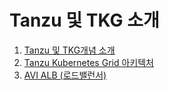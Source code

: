 # Tanzu 및 TKG 소개

1. [Tanzu 및 TKG개념 소개](1.md)
1. [Tanzu Kubernetes Grid 아키텍처](2.md)
1. [AVI ALB (로드밸런서)](3.md)
